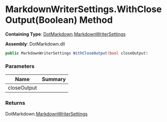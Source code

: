 # MarkdownWriterSettings\.WithCloseOutput\(Boolean\) Method

**Containing Type**: [DotMarkdown](../../README.md)\.[MarkdownWriterSettings](../README.md)

**Assembly**: DotMarkdown\.dll

```csharp
public MarkdownWriterSettings WithCloseOutput(bool closeOutput)
```

### Parameters

| Name | Summary |
| ---- | ------- |
| closeOutput | |

### Returns

DotMarkdown\.[MarkdownWriterSettings](../README.md)

